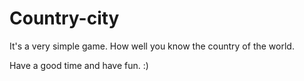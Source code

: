 # Country-city

It's a very simple game.
How well you know the country of the world.

Have a good time and have fun. :)
